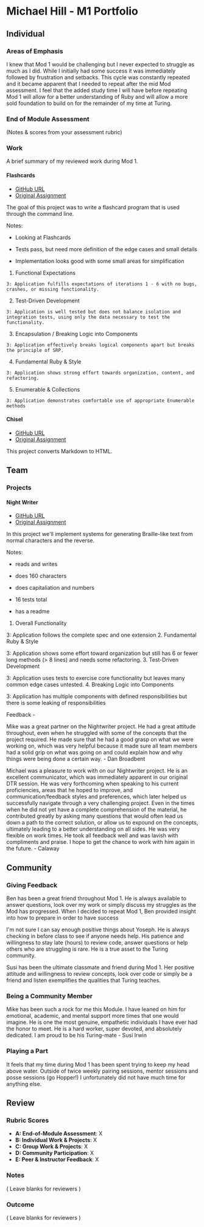 # Michael Hill - M1 Portfolio
## Individual

### Areas of Emphasis

I knew that Mod 1 would be challenging but I never expected to struggle as much as I did.  While I initially had some success it was immediately followed by frustration and setbacks.  This cycle was constantly repeated and it became apparent that I needed to repeat after the mid Mod assessment. I feel that the added study time I will have before repeating Mod 1 will allow for a better understanding of Ruby and will allow a more sold foundation to build on for the remainder of my time at Turing.

### End of Module Assessment

(Notes & scores from your assessment rubric)

### Work

A brief summary of my reviewed work during Mod 1.

#### Flashcards

* [GitHub URL](https://github.com/michael-hill/flashcards)
* [Original Assignment](https://github.com/turingschool/curriculum/blob/master/source/projects/flashcards.markdown)

The goal of this project was to write a flashcard program that is used through the command line.

Notes:

*  Looking at Flashcards

*  Tests pass, but need more definition of the edge cases and small details

*  Implementation looks good with some small areas for simplification

  1. Functional Expectations

    3: Application fulfills expectations of iterations 1 - 6 with no bugs, crashes, or missing functionality.

  2. Test-Driven Development

    3: Application is well tested but does not balance isolation and integration tests, using only the data necessary to test the functionality.

  3. Encapsulation / Breaking Logic into Components

    3: Application effectively breaks logical components apart but breaks the principle of SRP.

  4. Fundamental Ruby & Style

    3: Application shows strong effort towards organization, content, and refactoring.

  5. Enumerable & Collections

    3: Application demonstrates comfortable use of appropriate Enumerable methods

#### Chisel

* [GitHub URL]()
* [Original Assignment](https://github.com/turingschool/curriculum/blob/master/source/projects/chisel.markdown)

This project converts Markdown to HTML.



## Team

### Projects

#### Night Writer

* [GitHub URL](https://github.com/calaway/night_writer)
* [Original Assignment](https://github.com/turingschool/curriculum/blob/master/source/projects/night_writer.markdown)


In this project we'll implement systems for generating Braille-like text from normal characters and the reverse.

Notes:

*  reads and writes

*  does 160 characters

*  does capitaliation and numbers

*  16 tests total

*  has a readme


1. Overall Functionality

  3: Application follows the complete spec and one extension
2. Fundamental Ruby & Style

  3: Application shows some effort toward organization but still has 6 or fewer long methods (> 8 lines) and needs some refactoring.
3. Test-Driven Development

  3: Application uses tests to exercise core functionality but leaves many common edge cases untested.
4. Breaking Logic into Components

  3: Application has multiple components with defined responsibilities but there is some leaking of responsibilities

Feedback -

Mike was a great partner on the Nightwriter project.  He had a great attitude throughout, even when he struggled with some of the concepts that the project required.  He made sure that he had a good grasp on what we were working on, which was very helpful because it made sure all team members had a solid grip on what was going on and could explain how and why things were being done a certain way. - Dan Broadbent

Michael was a pleasure to work with on our Nightwriter project. He is an excellent communicator, which was immediately apparent in our original DTR session. He was very forthcoming when speaking to his current proficiencies, areas that he hoped to improve, and communication/feedback styles and preferences, which later helped us successfully navigate through a very challenging project. Even in the times when he did not yet have a complete comprehension of the material, he contributed greatly by asking many questions that would often lead us down a path to the correct solution, or allow us to expound on the concepts, ultimately leading to a better understanding on all sides. He was very flexible on work times. He took all feedback well and was lavish with compliments and praise. I hope to get the chance to work with him again in the future. - Calaway



## Community

### Giving Feedback

Ben has been a great friend throughout Mod 1.  He is always available to answer questions, look over my work or simply discuss my struggles as the Mod has progressed.  When I decided to repeat Mod 1, Ben provided insight into how to prepare in order to have success

I'm not sure I can say enough positive things about Yoseph.  He is always checking in before class to see if anyone needs help.  His patience and willingness to stay late (hours) to review code, answer questions or help others who are struggling is rare.  He is a true asset to the Turing community.

Susi has been the ultimate classmate and friend during Mod 1.  Her positive attitude and willingness to review concepts, look over code or simply be a friend and listen exemplifies the qualities that Turing teaches.

### Being a Community Member

Mike has been such a rock for me this Module. I have leaned on him for emotional, academic, and mental support more times that one would imagine. He is one the most genuine, empathetic individuals I have ever had the honor to meet. He is a hard worker, super devoted, and absolutely dedicated. I am proud to be his Turing-mate - Susi Irwin

### Playing a Part

It feels that my time during Mod 1 has been spent trying to keep my head above water. Outside of twice weekly pairing sessions, mentor sessions and posse sessions (go Hopper!) I unfortunately did not have much time for anything else.

## Review

### Rubric Scores

* **A: End-of-Module Assessment**: X
* **B: Individual Work & Projects**: X
* **C: Group Work & Projects**: X
* **D: Community Participation**: X
* **E: Peer & Instructor Feedback**: X

### Notes

( Leave blanks for reviewers )

### Outcome

( Leave blanks for reviewers )
